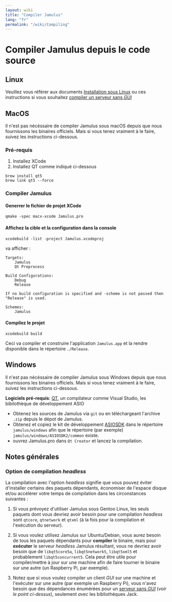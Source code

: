 ```yaml
---
layout: wiki
title: "Compiler Jamulus"
lang: "fr"
permalink: "/wiki/Compiling"
---
```


# Compiler Jamulus depuis le code source

## Linux

Veuillez vous référer aux documents [Installation sous Linux](Installation-for-Linux) ou ces instructions si vous souhaitez [compiler un serveur sans _GUI_](Server-Linux#serveur-sans-interface-graphique)

## MacOS
Il n'est pas nécéssaire de compiler Jamulus sous macOS depuis que nous fournissons les binaires officiels. Mais si vous tenez vraiment à le faire, suivez les instructions ci-dessous.

### Pré-requis

1. Installez XCode
1. Installez QT comme indiqué ci-dessous

```shell
brew install qt5
brew link qt5 --force
```

### Compiler Jamulus

#### Generrer le fichier de projet XCode
```shell
qmake -spec macx-xcode Jamulus.pro
```

#### Affichez la cible et la configuration dans la console
```shell
xcodebuild -list -project Jamulus.xcodeproj
```
va afficher :
```shell
Targets:
    Jamulus
    Qt Preprocess

Build Configurations:
    Debug
    Release

If no build configuration is specified and -scheme is not passed then "Release" is used.

Schemes:
    Jamulus
```

#### Compilez le projet

```shell
xcodebuild build
```

Ceci va compiler et construire l'application `Jamulus.app` et la rendre disponible dans le répertoire `./Release`.


## Windows
Il n'est pas nécéssaire de compiler Jamulus sous Windows depuis que nous fournissons les binaires officiels. Mais si vous tenez vraiment à le faire, suivez les instructions ci-dessous.

**Logiciels pré-requis**: [QT](https://www.qt.io/download), un compilateur comme Visual Studio, les bibilothèque de développement ASIO

- Obtenez les sources de Jamulus via `git` ou en téléchargeant l'archive `.zip` depuis le dépot de Jamulus.
- Obtenez et copiez le kit de développement [ASIOSDK](https://www.steinberg.net/de/company/developer.html) dans le répertoire `jamulus/windows` afin que le répertoire (par exemple) `jamulus/windows/ASIOSDK2/common` existe.
- ouvrez Jamulus.pro dans `Qt Creator` et lancez la compilation.


## Notes générales

### Option de compilation _headless_

La compilation avec l'option _headless_ signifie que vous pouvez éviter d'installer certains des paquets dépendants, économiser de l'espace disque et/ou accélérer votre temps de compilation dans les circonstances suivantes :

1. Si vous prévoyez d'utiliser Jamulus sous Gentoo Linux, les seuls paquets dont vous devriez avoir besoin pour une compilation _headless_ sont `qtcore`, `qtnetwork` et `qtxml` (à la fois pour la compilation et l'exécution du serveur).

1. Si vous voulez utilisez Jamulus sur Ubuntu/Debian, vous aurez besoin de tous les paquets dépendants pour **compiler** le binaire, mais pour **exécuter** le serveur _headless_ Jamulus résultant, vous ne devriez avoir besoin que de `libqt5core5a`, `libqt5network5`, `libqt5xml5` et probablement `libqt5concurrent5`. Cela peut être utile pour compiler/mettre à jour sur une machine afin de faire tourner le binaire sur une autre (un Raspberry Pi, par exemple).

1. Notez que si vous voulez compiler un client _GUI_ sur une machine et l'exécuter sur une autre (par exemple un Raspberry Pi), vous n'avez besoin que des dépendances énumérées pour un [serveur sans _GUI_](Server-Linux#serveur-sans-interface-graphique) (_voir le point ci-dessus_), seulement _avec_ les bibliothèques Jack.

